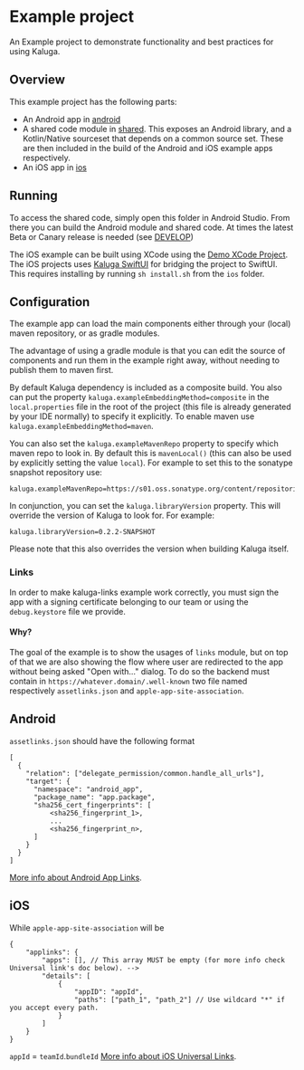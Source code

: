 # Example project
An Example project to demonstrate functionality and best practices for using Kaluga.

## Overview
This example project has the following parts:
- An Android app in [android](/android)
- A shared code module in [shared](/shared). This exposes an Android library, and a Kotlin/Native sourceset that depends on a common source set. These are then included in the build of the Android and iOS example apps respectively.
- An iOS app in [ios](/ios)

## Running
To access the shared code, simply open this folder in Android Studio. From there you can build the Android module and shared code.
At times the latest Beta or Canary release is needed (see [DEVELOP](/DEVELOP.md))

The iOS example can be built using XCode using the [Demo XCode Project](/ios/Demo.xcodeproj).
The iOS projects uses [Kaluga SwiftUI](https://github.com/splendo/kaluga-swiftui) for bridging the project to SwiftUI. This requires installing by running `sh install.sh` from the `ios` folder.

## Configuration
The example app can load the main components either through your (local) maven repository, or as gradle modules.

The advantage of using a gradle module is that you can edit the source of components and run them in the example right away, without needing to publish them to maven first.

By default Kaluga dependency is included as a composite build. You also can put the property `kaluga.exampleEmbeddingMethod=composite` in the `local.properties` file in the root of the project (this file is already generated by your IDE normally) to specify it explicitly. To enable maven use `kaluga.exampleEmbeddingMethod=maven`.

You can also set the `kaluga.exampleMavenRepo` property to specify which maven repo to look in. By default this is `mavenLocal()` (this can also be used by explicitly setting the value `local`). For example to set this to the sonatype snapshot repository use:

```properties
kaluga.exampleMavenRepo=https://s01.oss.sonatype.org/content/repositories/snapshots/
```

In conjunction, you can set the `kaluga.libraryVersion` property. This will override the version of Kaluga to look for. For example:

```properties
kaluga.libraryVersion=0.2.2-SNAPSHOT
```

Please note that this also overrides the version when building Kaluga itself.

### Links
In order to make kaluga-links example work correctly, you must sign the app with a signing certificate belonging to our team or using the `debug.keystore` file we provide.

#### Why?
The goal of the example is to show the usages of `links` module, but on top of that we are also showing the flow where user are redirected to the app without being asked "Open with..." dialog.
To do so the backend must contain in `https://whatever.domain/.well-known` two file named respectively `assetlinks.json` and `apple-app-site-association`.

## Android
`assetlinks.json` should have the following format

```
[
  {
    "relation": ["delegate_permission/common.handle_all_urls"],
    "target": {
      "namespace": "android_app",
      "package_name": "app.package",
      "sha256_cert_fingerprints": [
          <sha256_fingerprint_1>,
          ...
          <sha256_fingerprint_n>,
      ]
    }
  }
]
```
[More info about Android App Links](https://developer.android.com/training/app-links).

## iOS
While `apple-app-site-association` will be

```
{
    "applinks": {
        "apps": [], // This array MUST be empty (for more info check Universal link's doc below). -->
        "details": [
            {
                "appID": "appId",
                "paths": ["path_1", "path_2"] // Use wildcard "*" if you accept every path.
            }
        ]
    }
}
```
`appId` = `teamId`.`bundleId`
[More info about iOS Universal Links](https://developer.apple.com/ios/universal-links/).
